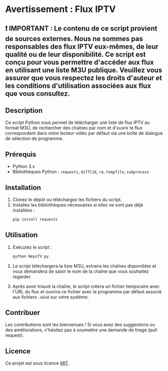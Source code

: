 # Avertissement : Flux IPTV

## ❗ **IMPORTANT : Le contenu de ce script provient de sources externes.** Nous ne sommes pas responsables des flux IPTV eux-mêmes, de leur qualité ou de leur disponibilité. Ce script est conçu pour vous permettre d'accéder aux flux en utilisant une liste M3U publique. Veuillez vous assurer que vous respectez les droits d'auteur et les conditions d'utilisation associées aux flux que vous consultez.

## Description

Ce script Python vous permet de télécharger une liste de flux IPTV au format M3U, de rechercher des chaînes par nom et d'ouvrir le flux correspondant dans votre lecteur vidéo par défaut via une boîte de dialogue de sélection de programme.

## Prérequis

- Python 3.x
- Bibliothèques Python : `requests`, `difflib`, `re`, `tempfile`, `subprocess`

## Installation

1. Clonez le dépôt ou téléchargez les fichiers du script.
2. Installez les bibliothèques nécessaires si elles ne sont pas déjà installées :
    ```bash
    pip install requests
    ```

## Utilisation

1. Exécutez le script :
    ```bash
    python NepsTV.py
    ```

2. Le script téléchargera la liste M3U, extraira les chaînes disponibles et vous demandera de saisir le nom de la chaîne que vous souhaitez regarder.

3. Après avoir trouvé la chaîne, le script créera un fichier temporaire avec l'URL du flux et ouvrira ce fichier avec le programme par défaut associé aux fichiers `.m3u8` sur votre système.

## Contribuer

Les contributions sont les bienvenues ! Si vous avez des suggestions ou des améliorations, n'hésitez pas à soumettre une demande de tirage (pull request).

## Licence

Ce projet est sous licence [MIT](https://opensource.org/licenses/MIT).
